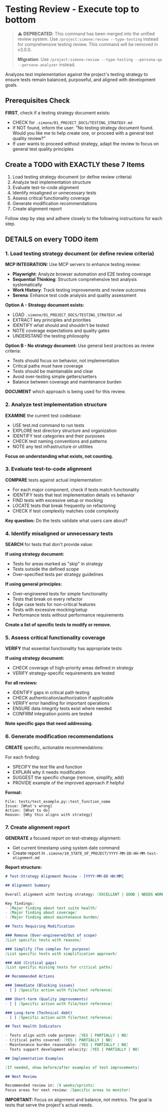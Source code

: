# Testing Review - Execute top to bottom

> ⚠️ **DEPRECATED**: This command has been merged into the unified review system. Use `/project:simone:review --type-testing` instead for comprehensive testing review. This command will be removed in v3.0.0.
>
> **Migration**: Use `/project:simone:review --type-testing --persona-qa --persona-analyzer` instead.

Analyzes test implementation against the project's testing strategy to ensure tests remain balanced, purposeful, and aligned with development goals.

## Prerequisites Check

**FIRST**, check if a testing strategy document exists:
- CHECK for `.simone/01_PROJECT_DOCS/TESTING_STRATEGY.md`
- If NOT found, inform the user: "No testing strategy document found. Would you like me to help create one, or proceed with a general test quality review?"
- If user wants to proceed without strategy, adapt the review to focus on general test quality principles

## Create a TODO with EXACTLY these 7 Items

1. Load testing strategy document (or define review criteria)
2. Analyze test implementation structure
3. Evaluate test-to-code alignment
4. Identify misaligned or unnecessary tests
5. Assess critical functionality coverage
6. Generate modification recommendations
7. Create alignment report

Follow step by step and adhere closely to the following instructions for each step.

## DETAILS on every TODO item

### 1. Load testing strategy document (or define review criteria)

**MCP INTEGRATION:** Use MCP servers to enhance testing review:
- **Playwright**: Analyze browser automation and E2E testing coverage
- **Sequential Thinking**: Structure comprehensive test analysis systematically
- **Work History**: Track testing improvements and review outcomes
- **Serena**: Enhance test code analysis and quality assessment

**Option A - Strategy document exists:**
- LOAD `.simone/01_PROJECT_DOCS/TESTING_STRATEGY.md`
- EXTRACT key principles and priorities
- IDENTIFY what should and shouldn't be tested
- NOTE coverage expectations and quality gates
- UNDERSTAND the testing philosophy

**Option B - No strategy document:**
Use general best practices as review criteria:
- Tests should focus on behavior, not implementation
- Critical paths must have coverage
- Tests should be maintainable and clear
- Avoid over-testing simple getters/setters
- Balance between coverage and maintenance burden

**DOCUMENT** which approach is being used for this review.

### 2. Analyze test implementation structure

**EXAMINE** the current test codebase:

- USE test.md command to run tests
- EXPLORE test directory structure and organization
- IDENTIFY test categories and their purposes
- CHECK test naming conventions and patterns
- NOTE any test infrastructure or utilities

**Focus on understanding what exists, not counting.**

### 3. Evaluate test-to-code alignment

**COMPARE** tests against actual implementation:

- For each major component, check if tests match functionality
- IDENTIFY tests that test implementation details vs behavior
- FIND tests with excessive setup or mocking
- LOCATE tests that break frequently on refactoring
- CHECK if test complexity matches code complexity

**Key question:** Do the tests validate what users care about?

### 4. Identify misaligned or unnecessary tests

**SEARCH** for tests that don't provide value:

**If using strategy document:**
- Tests for areas marked as "skip" in strategy
- Tests outside the defined scope
- Over-specified tests per strategy guidelines

**If using general principles:**
- Over-engineered tests for simple functionality
- Tests that break on every refactor
- Edge case tests for non-critical features
- Tests with excessive mocking/setup
- Performance tests without performance requirements

**Create a list of specific tests to modify or remove.**

### 5. Assess critical functionality coverage

**VERIFY** that essential functionality has appropriate tests:

**If using strategy document:**
- CHECK coverage of high-priority areas defined in strategy
- VERIFY strategy-specific requirements are tested

**For all reviews:**
- IDENTIFY gaps in critical path testing
- CHECK authentication/authorization if applicable
- VERIFY error handling for important operations
- ENSURE data integrity tests exist where needed
- CONFIRM integration points are tested

**Note specific gaps that need addressing.**

### 6. Generate modification recommendations

**CREATE** specific, actionable recommendations:

For each finding:
- SPECIFY the test file and function
- EXPLAIN why it needs modification
- SUGGEST the specific change (remove, simplify, add)
- PROVIDE example of the improved approach if helpful

**Format:**
```
File: tests/test_example.py::test_function_name
Issue: [What's wrong]
Action: [What to do]
Reason: [Why this aligns with strategy]
```

### 7. Create alignment report

**GENERATE** a focused report on test-strategy alignment:

- Get current timestamp using system date command
- Create report in `.simone/10_STATE_OF_PROJECT/YYYY-MM-DD-HH-MM-test-alignment.md`

**Report structure:**
```markdown
# Test-Strategy Alignment Review - [YYYY-MM-DD HH:MM]

## Alignment Summary

Overall alignment with testing strategy: [EXCELLENT | GOOD | NEEDS WORK | POOR]

Key findings:
- [Major finding about test suite health]
- [Major finding about coverage]
- [Major finding about maintenance burden]

## Tests Requiring Modification

### Remove (Over-engineered/Out of scope)
[List specific tests with reasons]

### Simplify (Too complex for purpose)
[List specific tests with simplification approach]

### Add (Critical gaps)
[List specific missing tests for critical paths]

## Recommended Actions

### Immediate (Blocking issues)
- [ ] [Specific action with file/test reference]

### Short-term (Quality improvements)
- [ ] [Specific action with file/test reference]

### Long-term (Technical debt)
- [ ] [Specific action with file/test reference]

## Test Health Indicators

- Tests align with code purpose: [YES | PARTIALLY | NO]
- Critical paths covered: [YES | PARTIALLY | NO]
- Maintenance burden reasonable: [YES | PARTIALLY | NO]
- Tests support development velocity: [YES | PARTIALLY | NO]

## Implementation Examples

[If needed, show before/after examples of test improvements]

## Next Review

Recommended review in: [X weeks/sprints]
Focus areas for next review: [Specific areas to monitor]
```

**IMPORTANT:** Focus on alignment and balance, not metrics. The goal is tests that serve the project's actual needs.
